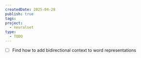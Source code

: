```yaml
---
createdDate: 2025-04-28
publish: true
tags: 
project:
  - neuralset
type:
  - TODO
---
```

- [ ] Find how to add bidirectional context to word representations